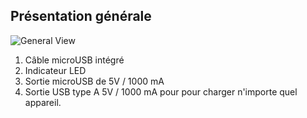 ## Présentation générale

![General View](http://static.energysistem.com/images/manuals/42252/55d33dfb68f59.jpg)

1.	Câble microUSB intégré
2.	Indicateur LED
3.	Sortie microUSB de 5V / 1000 mA
4.	Sortie USB type A 5V / 1000 mA pour pour charger n'importe quel appareil.


